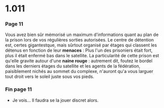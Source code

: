 # 1.011

### Page 11

Vous avez bien sûr mémorisé un maximum d'informations quant au plan de la prison lors de vos régulières sorties autorisées. Le centre de détention est, certes gigantestque, mais sûrtout organisé par étages qui classent les détenus en fonction de leur **menaces** : Plus l'un des prisoniers était fort, plus il était enfermé bas dans le satellite. La particularité de cette prison est qu'elle gravite autour d'une **naine rouge** : autrement dit, foutez le bordel dans les derniers étages du satellite et les agents de la fédération, paisiblement nichés au sommet du complexe, n'auront qu'a vous larguer tout droit vers le soleil juste sous vos pieds.

### Fin page 11

* Je vois... Il faudra se la jouer discret alors.

